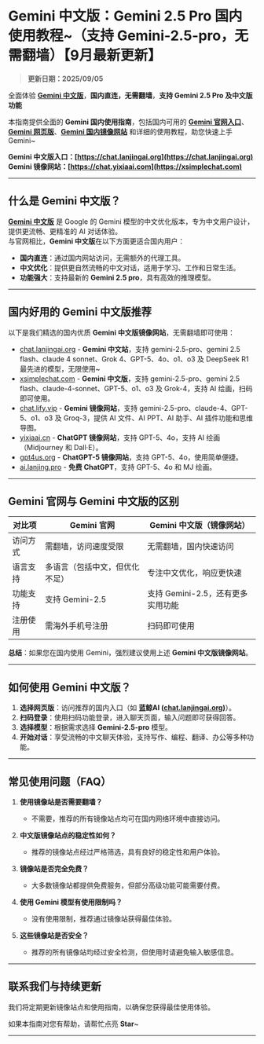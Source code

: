 # Gemini 中文版：Gemini 2.5 Pro 国内使用教程~（支持 Gemini-2.5-pro，无需翻墙）【9月最新更新】

> **更新日期：2025/09/05**     

全面体验 [**Gemini 中文版**](https://chat.lanjingai.org)，**国内直连，无需翻墙**，**支持 Gemini 2.5 Pro 及中文版功能**   

本指南提供全面的 **Gemini 国内使用指南**，包括国内可用的 [**Gemini 官网入口**](https://chat.lanjingai.org)、[**Gemini 网页版**](https://xsimplechat.com)、[**Gemini 国内镜像网站**](https://chat.lanjingai.org) 和详细的使用教程，助您快速上手 Gemini~

**Gemini 中文版入口：[https://chat.lanjingai.org](https://chat.lanjingai.org)**   
**Gemini 镜像网站：[https://chat.yixiaai.com](https://xsimplechat.com)**

---

## 什么是 Gemini 中文版？

[**Gemini 中文版**](https://chat.lanjingai.org) 是 Google 的 Gemini 模型的中文优化版本，专为中文用户设计，提供更流畅、更精准的 AI 对话体验。   
与官网相比，**Gemini 中文版**在以下方面更适合国内用户：

- **国内直连**：通过国内网站访问，无需额外的代理工具。
- **中文优化**：提供更自然流畅的中文对话，适用于学习、工作和日常生活。
- **功能强大**：支持最新的 **Gemini 2.5 pro**，具有高效的推理模型。

---

## 国内好用的 Gemini 中文版推荐

以下是我们精选的国内优质 **Gemini 中文版镜像网站**，无需翻墙即可使用：

- [chat.lanjingai.org](https://chat.lanjingai.org/) - **Gemini 中文站**，支持 gemini-2.5-pro、gemini 2.5 flash、claude 4 sonnet、Grok 4、GPT-5、4o、o1、o3 及 DeepSeek R1 最先进的模型，无限使用~
- [xsimplechat.com](https://xsimplechat.com/) - **Gemini 中文版**，支持 gemini-2.5-pro、gemini 2.5 flash、claude-4-sonnet、GPT-5、o1、o3 及 Grok-4，支持 AI 绘画，扫码即可使用。
- [chat.lify.vip](https://chat.yixiaai.com/) - **Gemini 镜像网站**，支持 gemini-2.5-pro、claude-4、GPT-5、o1、o3 及 Groq-3，提供 AI 文件、AI PPT、AI 助手、AI 插件功能和思维导图。
- [yixiaai.cn](https://yixiaai.cn/) - **ChatGPT 镜像网站**，支持 GPT-5、4o，支持 AI 绘画（Midjourney 和 Dall·E）。
- [gpt4us.org](https://gpt4us.org/gemini-cn-site/) - **ChatGPT-5 镜像网站**，支持 GPT-5、4o，使用简单便捷。
- [ai.lanjing.pro](https://ai.lanjing.pro/) - **免费 ChatGPT**，支持 GPT-5、4o 和 MJ 绘画。

---

## Gemini 官网与 Gemini 中文版的区别

| 对比项              | Gemini 官网                     | Gemini 中文版（镜像网站）           |
|---------------------|---------------------------------|------------------------------------|
| 访问方式            | 需翻墙，访问速度受限             | 无需翻墙，国内快速访问              |
| 语言支持            | 多语言（包括中文，但优化不足）   | 专注中文优化，响应更快速            |
| 功能支持            | 支持 Gemini-2.5                   | 支持 Gemini-2.5，还有更多实用功能   |
| 注册使用            | 需海外手机号注册                 | 扫码即可使用                        |

**总结**：如果您在国内使用 Gemini，强烈建议使用上述 **Gemini 中文版镜像网站**。

---

## 如何使用 Gemini 中文版？

1. **选择网页版**：访问推荐的国内入口（如 **蓝鲸AI ([chat.lanjingai.org](https://chat.lanjingai.org))**）。
2. **扫码登录**：使用扫码功能登录，进入聊天页面，输入问题即可获得回答。
3. **选择模型**：根据需求选择 **Gemini-2.5-pro** 模型。
4. **开始对话**：享受流畅的中文聊天体验，支持写作、编程、翻译、办公等多种功能。

---

## 常见使用问题（FAQ）

1. **使用镜像站是否需要翻墙？**
   - 不需要，推荐的所有镜像站点均可在国内网络环境中直接访问。

2. **中文版镜像站点的稳定性如何？**
   - 推荐的镜像站点经过严格筛选，具有良好的稳定性和用户体验。

3. **镜像站是否完全免费？**
   - 大多数镜像站都提供免费服务，但部分高级功能可能需要付费。

4. **使用 Gemini 模型有使用限制吗？**
   - 没有使用限制，推荐通过镜像站获得最佳体验。

5. **这些镜像站是否安全？**
   - 推荐的所有镜像站均经过安全检测，但使用时请避免输入敏感信息。

---

## 联系我们与持续更新

我们将定期更新镜像站点和使用指南，以确保您获得最佳使用体验。

如果本指南对您有帮助，请帮忙点亮 **Star**~

---
